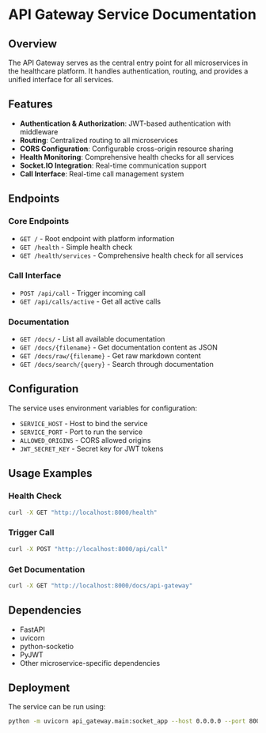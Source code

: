 # API Gateway Service Documentation

## Overview
The API Gateway serves as the central entry point for all microservices in the healthcare platform. It handles authentication, routing, and provides a unified interface for all services.

## Features
- **Authentication & Authorization**: JWT-based authentication with middleware
- **Routing**: Centralized routing to all microservices
- **CORS Configuration**: Configurable cross-origin resource sharing
- **Health Monitoring**: Comprehensive health checks for all services
- **Socket.IO Integration**: Real-time communication support
- **Call Interface**: Real-time call management system

## Endpoints

### Core Endpoints
- `GET /` - Root endpoint with platform information
- `GET /health` - Simple health check
- `GET /health/services` - Comprehensive health check for all services

### Call Interface
- `POST /api/call` - Trigger incoming call
- `GET /api/calls/active` - Get all active calls

### Documentation
- `GET /docs/` - List all available documentation
- `GET /docs/{filename}` - Get documentation content as JSON
- `GET /docs/raw/{filename}` - Get raw markdown content
- `GET /docs/search/{query}` - Search through documentation

## Configuration
The service uses environment variables for configuration:
- `SERVICE_HOST` - Host to bind the service
- `SERVICE_PORT` - Port to run the service
- `ALLOWED_ORIGINS` - CORS allowed origins
- `JWT_SECRET_KEY` - Secret key for JWT tokens

## Usage Examples

### Health Check
```bash
curl -X GET "http://localhost:8000/health"
```

### Trigger Call
```bash
curl -X POST "http://localhost:8000/api/call"
```

### Get Documentation
```bash
curl -X GET "http://localhost:8000/docs/api-gateway"
```

## Dependencies
- FastAPI
- uvicorn
- python-socketio
- PyJWT
- Other microservice-specific dependencies

## Deployment
The service can be run using:
```bash
python -m uvicorn api_gateway.main:socket_app --host 0.0.0.0 --port 8000
```